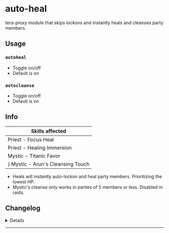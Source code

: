 # auto-heal
tera-proxy module that skips lockons and instantly heals and cleanses party members.

## Usage
### `autoheal`
- Toggle on/off
- Default is on
### `autocleanse`
- Toggle on/off
- Default is on

## Info
| Skills affected                 |
| ------------------------------- |
| Priest - Focus Heal             |
| Priest - Healing Immersion      |
| Mystic - Titanic Favor          |
} Mystic - Arun's Cleansing Touch |
- Heals will instantly auto-lockon and heal party members. Prioritizing the lowest HP.
- Mystic's cleanse only works in parties of 5 members or less. Disabled in raids.

## Changelog
<details>

    1.40
    - Faster response
    - Added Priest's Immersion skill.
    - Glyphs affect number of lockon targets.
    - Fixed bug: Casting skills would ignore player rotation
    - Reduced max distance to 30m
    1.30
    - Code update and aesthetics
    - Fixed bug: Locking and casting onto dead targets
    - Added Command dependency
    - Added autocleanse command
    - Removed slash support
    1.20
    - Added heal skills for or lvl characters. You can use it even if u have lowlvl char.
    - Fix hp choosing bug, now targets with full hp will not receive heal.
    1.12
    - Added mystic's focus heal X
    1.11
    - Code aesthetics
    1.10
    - Disabled raid cleanse

</details>

---
